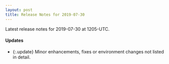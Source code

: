 ```yaml
---
layout: post
title: Release Notes for 2019-07-30
---
```


Latest release notes for 2019-07-30 at 1205-UTC.

<div class='updates' markdown='1'>

#### Updates

- {:.update} Minor enhancements, fixes or environment changes not listed in detail.

</div>


